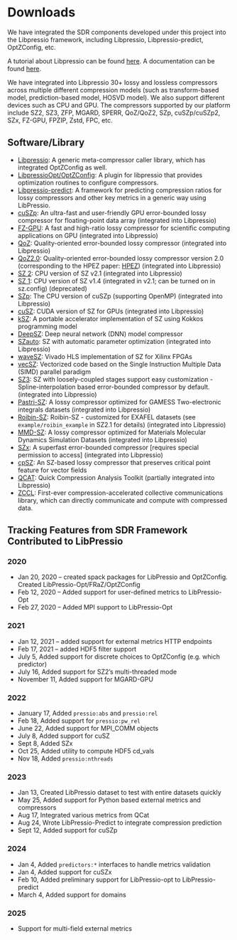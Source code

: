 # Downloads

We have integrated the SDR components developed under this project into the Libpressio framework, including Libpressio, Libpressio-predict, OptZConfig, etc. 

A tutorial about Libpressio can be found [here](https://github.com/robertu94/libpressio_tutorial). A documentation can be found [here](https://robertu94.github.io/libpressio/).

We have integrated into Libpressio 30+ lossy and lossless compressors across multiple different compression models (such as transform-based model, prediction-based model, HOSVD model). We also support different devices such as CPU and GPU. The compressors supported by our platform include SZ2, SZ3, ZFP, MGARD, SPERR, QoZ/QoZ2, SZp, cuSZp/cuSZp2, SZx, FZ-GPU, FPZIP, Zstd, FPC, etc.

## Software/Library

- [Libpressio](https://github.com/robertu94/libpressio): A generic meta-compressor caller library, which has integrated OptZConfig as well.
- [LibpressioOpt/OptZConfig](https://github.com/robertu94/libpressio_opt): A plugin for libpressio that provides optimization routines to configure compressors.
- [Libpressio-predict](https://github.com/robertu94/libpressio-predict): A framework for predicting compression ratios for lossy compressors and other key metrics in a generic way using LibPressio.
- [cuSZp](https://github.com/szcompressor/cuSZp): An ultra-fast and user-friendly GPU error-bounded lossy compressor for floating-point data array (integrated into Libpressio)
- [FZ-GPU](https://github.com/szcompressor/FZ-GPU): A fast and high-ratio lossy compressor for scientific computing applications on GPU (integrated into Libpressio)
- [QoZ](https://github.com/szcompressor/QoZ/tree/main): Quality-oriented error-bounded lossy compressor  (integrated into Libpressio)
- [QoZ2.0](https://github.com/szcompressor/QoZ): Quality-oriented error-bounded lossy compressor version 2.0 (corresponding to the HPEZ paper: [HPEZ](https://dl.acm.org/doi/10.1145/3639259))  (integrated into Libpressio)
- [SZ 2](https://github.com/szcompressor/SZ): CPU version of SZ v2.1  (integrated into Libpressio)
- [SZ 1](https://github.com/szcompressor/SZ): CPU version of SZ v1.4 (integrated in v2.1; can be turned on in sz.config) (deprecated)
- [SZp](https://github.com/szcompressor/szp): The CPU version of cuSZp (supporting OpenMP)  (integrated into Libpressio)
- [cuSZ](https://github.com/szcompressor/cuSZ): CUDA version of SZ for GPUs  (integrated into Libpressio)
- [kSZ](https://github.com/szcompressor/kokkosSZ): A portable accelerator implementation of SZ using Kokkos programming model  
- [DeepSZ](https://github.com/szcompressor/DeepSZ): Deep neural network (DNN) model compressor  
- [SZauto](https://github.com/szcompressor/SZauto): SZ with automatic parameter optimization (integrated into Libpressio) 
- [waveSZ](https://github.com/szcompressor/SZ_HLS): Vivado HLS implementation of SZ for Xilinx FPGAs  
- [vecSZ](https://github.com/szcompressor/vecSZ): Vectorized code based on the Single Instruction Multiple Data (SIMD) parallel paradigm  
- [SZ3](https://github.com/szcompressor/SZ3): SZ with loosely-coupled stages support easy customization - Spline-interpolation based error-bounded compressor by default. (integrated into Libpressio)  
- [Pastri-SZ](https://github.com/szcompressor/SZ): A lossy compressor optimized for GAMESS Two-electronic integrals datasets  (integrated into Libpressio)
- [Roibin-SZ](https://github.com/szcompressor/SZ): Roibin-SZ - customized for EXAFEL datasets (see `example/roibin_example` in SZ2.1 for details)  (integrated into Libpressio)
- [MMD-SZ](https://github.com/szcompressor/MMD-SZ): A lossy compressor optimized for Materials Molecular Dynamics Simulation Datasets  (integrated into Libpressio)
- [SZx](https://github.com/szcompressor/SZx): A superfast error-bounded compressor [requires special permission to access]  (integrated into Libpressio)
- [cpSZ](https://github.com/szcompressor/cpSZ): An SZ-based lossy compressor that preserves critical point feature for vector fields  
- [QCAT](https://github.com/szcompressor/qcat): Quick Compression Analysis Toolkit (partially integrated into Libpressio)
- [ZCCL](https://zccl.org): First-ever compression-accelerated collective communications library, which can directly communicate and compute with compressed data.

## Tracking Features from SDR Framework Contributed to LibPressio

### 2020
- Jan 20, 2020 – created spack packages for LibPressio and OptZConfig. Created LibPressio-Opt/FRaZ/OptZConfig
- Feb 12, 2020 – Added support for user-defined metrics to LibPressio-Opt
- Feb 27, 2020 – Added MPI support to LibPressio-Opt

### 2021
- Jan 12, 2021 – added support for external metrics HTTP endpoints
- Feb 17, 2021 – added HDF5 filter support
- July 5, Added support for discrete choices to OptZConfig (e.g. which predictor)
- July 16, Added support for SZ2’s multi-threaded mode
- November 11, Added support for MGARD-GPU

### 2022
- January 17, Added `pressio:abs` and `pressio:rel`
- Feb 18, Added support for `pressio:pw_rel`
- June 22, Added support for MPI_COMM objects
- July 8, Added support for cuSZ
- Sept 8, Added SZx
- Oct 25, Added utility to compute HDF5 cd_vals
- Nov 18, Added `pressio:nthreads`

### 2023
- Jan 13, Created LibPressio dataset to test with entire datasets quickly
- May 25, Added support for Python based external metrics and compressors
- Aug 17, Integrated various metrics from QCat
- Aug 24, Wrote LibPressio-Predict to integrate compression prediction
- Sept 12, Added support for cuSZp

### 2024
- Jan 4, Added `predictors:*` interfaces to handle metrics validation
- Jan 4, Added support for cuSZx
- Feb 10, Added preliminary support for LibPressio-opt to LibPressio-predict
- March 4, Added support for domains

### 2025
- Support for multi-field external metrics

